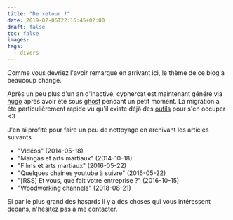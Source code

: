 ```yaml
---
title: "De retour !"
date: 2019-07-06T22:16:45+02:00
draft: false
toc: false
images:
tags: 
  - divers
---
```


Comme vous devriez l'avoir remarqué en arrivant ici, le thème de ce blog a beaucoup changé.

Après un peu plus d'un an d'inactivé, cyphercat est maintenant généré via [hugo](https://gohugo.io/) après avoir été sous [ghost](https://ghost.org/) pendant un petit moment. La migration a été particulièrement rapide vu qu'il existe déjà des [outils](https://gohugo.io/tools/migrations/) pour s'en occuper <3

J'en ai profité pour faire un peu de nettoyage en archivant les articles suivants :

- "Vidéos" (2014-05-18)
- "Mangas et arts martiaux" (2014-10-18)
- "Films et arts martiaux" (2016-05-22)
- "Quelques chaines youtube à suivre" (2016-05-22)
- "[RSS] Et vous, que fait votre entreprise ?" (2016-10-15)
- "Woodworking channels" (2018-08-21)

Si par le plus grand des hasards il y a des choses qui vous intéressent dedans, n'hésitez pas à me contacter.